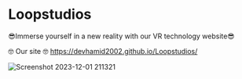 # Loopstudios

😎Immerse yourself in a new reality with our VR technology website😎

🤓 Our site 🤓  https://devhamid2002.github.io/Loopstudios/

![Screenshot 2023-12-01 211321](https://github.com/devhamid2002/Fauxica/assets/141550176/4363e295-76d6-4df8-aa37-3ab97f404983)

